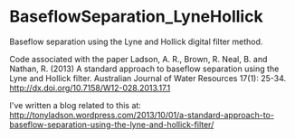 BaseflowSeparation_LyneHollick
==============================

Baseflow separation using the Lyne and Hollick digital filter method.  

Code associated with the paper
Ladson, A. R., Brown, R. Neal, B. and Nathan, R. (2013) A standard approach to baseflow separation using the
Lyne and Hollick filter.  Australian Journal of Water Resources 17(1): 25-34.
http://dx.doi.org/10.7158/W12-028.2013.17.1

I've written a blog related to this at:
http://tonyladson.wordpress.com/2013/10/01/a-standard-approach-to-baseflow-separation-using-the-lyne-and-hollick-filter/


